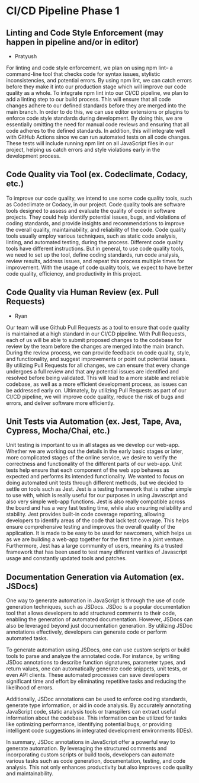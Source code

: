 # CI/CD Pipeline Phase 1

## Linting and Code Style Enforcement (may happen in pipeline and/or in editor)

- Pratyush

For linting and code style enforcement, we plan on using npm lint– a command-line tool that checks code for syntax issues, stylistic inconsistencies, and potential errors. By using npm lint, we can catch errors before they make it into our production stage which will improve our code quality as a whole. To integrate npm lint into our CI/CD pipeline, we plan to add a linting step to our build process. This will ensure that all code changes adhere to our defined standards before they are merged into the main branch. In order to do this, we can use editor extensions or plugins to enforce code style standards during development. By doing this, we are essentially omitting the need for manual code reviews and ensuring that all code adheres to the defined standards. In addition, this will integrate well with GitHub Actions since we can run automated tests on all code changes. These tests will include running npm lint on all JavaScript files in our project, helping us catch errors and style violations early in the development process.

## Code Quality via Tool (ex. Codeclimate, Codacy, etc.)

To improve our code quality, we intend to use some code quality tools, such as Codeclimate or Codacy, in our project. Code quality tools are software tools designed to assess and evaluate the quality of code in software projects. They could help identify potential issues, bugs, and violations of coding standards, and provide insights and recommendations to improve the overall quality, maintainability, and reliability of the code. Code quality tools usually employ various techniques, such as static code analysis, linting, and automated testing, during the process. Different code quality tools have different instructions. But in general, to use code quality tools, we need to set up the tool, define coding standards, run code analysis, review results, address issues, and repeat this process multiple times for improvement. With the usage of code quality tools, we expect to have better code quality, efficiency, and productivity in this project.

## Code Quality via Human Review (ex. Pull Requests)

- Ryan

Our team will use Github Pull Requests as a tool to ensure that code quality is maintained at a high standard in our CI/CD pipeline. With Pull Requests, each of us will be able to submit proposed changes to the codebase for review by the team before the changes are merged into the main branch. During the review process, we can provide feedback on code quality, style, and functionality, and suggest improvements or point out potential issues. By utilizing Pull Requests for all changes, we can ensure that every change undergoes a full review and that any potential issues are identified and resolved before being validated. This will lead to a more stable and reliable codebase, as well as a more efficient development process, as issues can be addressed early on. Ultimately, by utilizing Pull Requests as part of our CI/CD pipeline, we will improve code quality, reduce the risk of bugs and errors, and deliver software more efficiently.

## Unit Tests via Automation (ex. Jest, Tape, Ava, Cypress, Mocha/Chai, etc.)

Unit testing is important to us in all stages as we develop our web-app. Whether we are working out the details in the early basic stages or later, more complicated stages of the online service, we desire to verify the correctness and functionality of the different parts of our web-app. Unit tests help ensure that each component of the web app behaves as expected and performs its intended functionality.
We wanted to focus on doing automated unit tests through different methods, but we decided to settle on tools such as Jest. Jest is a testing framework that is rather simple to use with, which is really useful for our purposes in using Javascript and also very simple web-app functions. Jest is also really compatible across the board and has a very fast testing time, while also ensuring reliability and stability. Jest provides built-in code coverage reporting, allowing developers to identify areas of the code that lack test coverage. This helps ensure comprehensive testing and improves the overall quality of the application. It is made to be easy to be used for newcomers, which helps us as we are building a web-app together for the first time in a joint venture. Furthermore, Jest has a large community of users, meaning its a trusted framework that has been used to test many different varities of Javascript usage and constantly updated tools and patches.

## Documentation Generation via Automation (ex. JSDocs)

One way to generate automation in JavaScript is through the use of code generation techniques, such as JSDocs. JSDoc is a popular documentation tool that allows developers to add structured comments to their code, enabling the generation of automated documentation. However, JSDocs can also be leveraged beyond just documentation generation. By utilizing JSDoc annotations effectively, developers can generate code or perform automated tasks.

To generate automation using JSDocs, one can use custom scripts or build tools to parse and analyze the annotated code. For instance, by writing JSDoc annotations to describe function signatures, parameter types, and return values, one can automatically generate code snippets, unit tests, or even API clients. These automated processes can save developers significant time and effort by eliminating repetitive tasks and reducing the likelihood of errors.

Additionally, JSDoc annotations can be used to enforce coding standards, generate type information, or aid in code analysis. By accurately annotating JavaScript code, static analysis tools or transpilers can extract useful information about the codebase. This information can be utilized for tasks like optimizing performance, identifying potential bugs, or providing intelligent code suggestions in integrated development environments (IDEs).

In summary, JSDoc annotations in JavaScript offer a powerful way to generate automation. By leveraging the structured comments and incorporating custom scripts or build tools, developers can automate various tasks such as code generation, documentation, testing, and code analysis. This not only enhances productivity but also improves code quality and maintainability.
